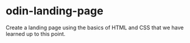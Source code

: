 # odin-landing-page

Create a landing page using the basics of HTML and CSS that we have learned up to this point.